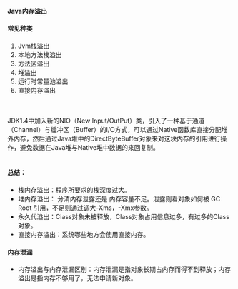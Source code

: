 #### Java内存溢出

#### 常见种类
1. Jvm栈溢出
2. 本地方法栈溢出
3. 方法区溢出
4. 堆溢出
5. 运行时常量池溢出
6. 直接内存溢出


<br />
<br />
JDK1.4中加入新的NIO（New Input/OutPut）类，引入了一种基于通道（Channel）与缓冲区（Buffer）的I/O方式，可以通过Native函数库直接分配堆外内存，然后通过Java堆中的DirectByteBuffer对象来对这块内存的引用进行操作，避免数据在Java堆与Native堆中数据的来回复制。
<br />
<br />

#### 总结：
- 栈内存溢出：程序所要求的栈深度过大。 
- 堆内存溢出： 分清内存泄露还是 内存容量不足。泄露则看对象如何被 GC Root 引用，不足则通过调大-Xms，-Xmx参数。 
- 永久代溢出：Class对象未被释放，Class对象占用信息过多，有过多的Class对象。 
- 直接内存溢出：系统哪些地方会使用直接内存。


#### 内存泄漏
- 内存溢出与内存泄漏区别：内存泄漏是指对象长期占内存而得不到释放；内存溢出是指内存不够用了，无法申请新对象。
